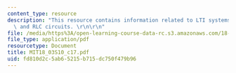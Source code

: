 ```yaml
---
content_type: resource
description: "This resource contains information related to LTI systems, superposition,\
  \ and RLC circuits. \r\n\r\n"
file: /media/https%3A/open-learning-course-data-rc.s3.amazonaws.com/18-03-differential-equations-spring-2010/fd810d2c5ab65215b715dc750f479b96_MIT18_03S10_c17.pdf
file_type: application/pdf
resourcetype: Document
title: MIT18_03S10_c17.pdf
uid: fd810d2c-5ab6-5215-b715-dc750f479b96
---
```

